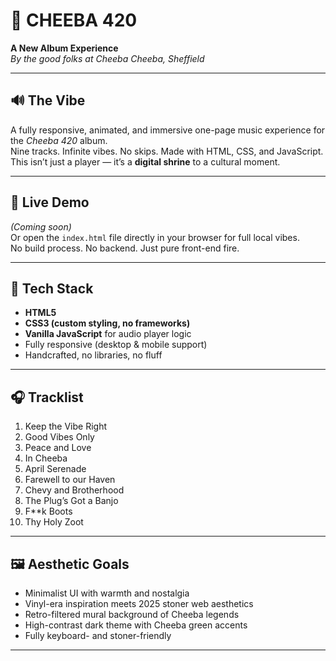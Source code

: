 # 🌿 CHEEBA 420  
**A New Album Experience**  
_By the good folks at Cheeba Cheeba, Sheffield_

---

## 🔊 The Vibe

A fully responsive, animated, and immersive one-page music experience for the *Cheeba 420* album.  
Nine tracks. Infinite vibes. No skips. Made with HTML, CSS, and JavaScript.  
This isn’t just a player — it’s a **digital shrine** to a cultural moment.

---

## 📱 Live Demo  
*(Coming soon)*  
Or open the `index.html` file directly in your browser for full local vibes.  
No build process. No backend. Just pure front-end fire.

---

## 📂 Tech Stack

- **HTML5**  
- **CSS3 (custom styling, no frameworks)**  
- **Vanilla JavaScript** for audio player logic  
- Fully responsive (desktop & mobile support)  
- Handcrafted, no libraries, no fluff

---

## 🎧 Tracklist

1. Keep the Vibe Right  
2. Good Vibes Only  
3. Peace and Love  
4. In Cheeba  
5. April Serenade  
6. Farewell to our Haven  
7. Chevy and Brotherhood  
8. The Plug’s Got a Banjo  
9. F**k Boots  
10. Thy Holy Zoot

---

## 🖼️ Aesthetic Goals

- Minimalist UI with warmth and nostalgia  
- Vinyl-era inspiration meets 2025 stoner web aesthetics  
- Retro-filtered mural background of Cheeba legends  
- High-contrast dark theme with Cheeba green accents  
- Fully keyboard- and stoner-friendly

---
